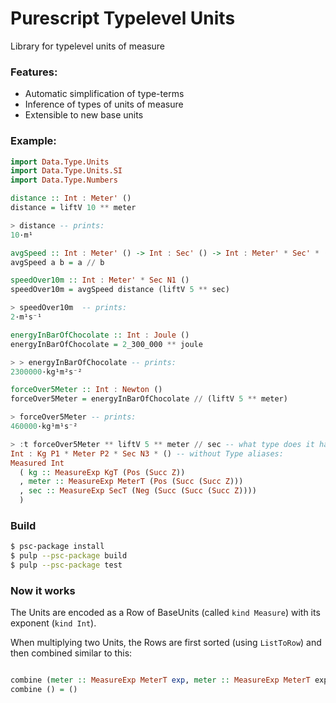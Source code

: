 Purescript Typelevel Units
==========================


Library for typelevel units of measure

### Features:

- Automatic simplification of type-terms
- Inference of types of units of measure
- Extensible to new base units

### Example:

```purescript
import Data.Type.Units
import Data.Type.Units.SI
import Data.Type.Numbers

distance :: Int : Meter' ()
distance = liftV 10 ** meter

> distance -- prints:
10·m¹

avgSpeed :: Int : Meter' () -> Int : Sec' () -> Int : Meter' * Sec' * ()
avgSpeed a b = a // b

speedOver10m :: Int : Meter' * Sec N1 ()
speedOver10m = avgSpeed distance (liftV 5 ** sec)

> speedOver10m  -- prints:
2·m¹s⁻¹

energyInBarOfChocolate :: Int : Joule ()
energyInBarOfChocolate = 2_300_000 ** joule

> > energyInBarOfChocolate -- prints:
2300000·kg¹m²s⁻²

forceOver5Meter :: Int : Newton ()
forceOver5Meter = energyInBarOfChocolate // (liftV 5 ** meter)

> forceOver5Meter -- prints:
460000·kg¹m¹s⁻²

> :t forceOver5Meter ** liftV 5 ** meter // sec -- what type does it have?
Int : Kg P1 * Meter P2 * Sec N3 * () -- without Type aliases:
Measured Int                                           
  ( kg :: MeasureExp KgT (Pos (Succ Z))                
  , meter :: MeasureExp MeterT (Pos (Succ (Succ Z)))   
  , sec :: MeasureExp SecT (Neg (Succ (Succ (Succ Z))))
  )


```

### Build

```bash
$ psc-package install
$ pulp --psc-package build
$ pulp --psc-package test
```

### Now it works

The Units are encoded as a Row of BaseUnits (called `kind Measure`) with its exponent (`kind Int`).

When multiplying two Units, the Rows are first sorted (using `ListToRow`) and then combined similar to this:

```haskell

combine (meter :: MeasureExp MeterT exp, meter :: MeasureExp MeterT exp2 | tail) = (meter :: MeasureExp MeterT (exp + exp2) | combine tail)
combine () = ()
```